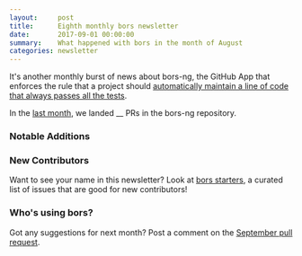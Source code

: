 ```yaml
---
layout:     post
title:      Eighth monthly bors newsletter
date:       2017-09-01 00:00:00
summary:    What happened with bors in the month of August
categories: newsletter
---
```


It's another monthly burst of news about bors-ng,
the GitHub App that enforces the rule that a project should
[automatically maintain a line of code that always passes all the tests](http://graydon2.dreamwidth.org/1597.html).

In the [last month](https://github.com/bors-ng/bors-ng/pulls?utf8=%E2%9C%93&q=is%3Apr%20is%3Aclosed%20closed%3A2017-08-01..2017-08-31),
we landed __ PRs in the bors-ng repository.


### Notable Additions

<!-- No notable additions this month. 😐 -->


### New Contributors

<!-- No new contributors this month. 😐 -->

Want to see your name in this newsletter? Look at [bors starters](https://bors-ng.github.io/starters/), a curated list of issues that are good for new contributors!


### Who's using bors?

<!-- No featured user this month. 😐 -->

Got any suggestions for next month?
Post a comment on the [September pull request](https://github.com/bors-ng/bors-ng.github.io/pull/10).

